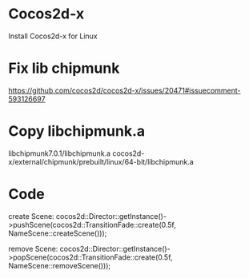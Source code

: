 # Cocos2d-x
Install Cocos2d-x for Linux

# Fix lib chipmunk
https://github.com/cocos2d/cocos2d-x/issues/20471#issuecomment-593126697

# Copy libchipmunk.a
libchipmunk7.0.1/libchipmunk.a cocos2d-x/external/chipmunk/prebuilt/linux/64-bit/libchipmunk.a

# Code
create Scene:
    cocos2d::Director::getInstance()->pushScene(cocos2d::TransitionFade::create(0.5f, NameScene::createScene()));

remove Scene:
    cocos2d::Director::getInstance()->popScene(cocos2d::TransitionFade::create(0.5f, NameScene::removeScene()));
